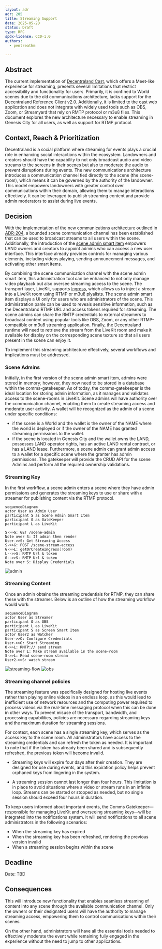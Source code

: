 ```yaml
---
layout: adr
adr: 205
title: Streaming Support
date: 2025-05-28
status: Draft
type: RFC
spdx-license: CC0-1.0
authors:
  - pentreathm  
  
---
```


## Abstract

The current implementation of [Decentraland Cast](https://cast.decentraland.org/), which offers a Meet-like experience for streaming, presents several limitations that restrict accessibility and functionality for users. Primarily, it is confined to World scenes due to the old communications architecture, lacks support for the Decentraland Reference Client v2.0. Additionally, it is limited to the cast web application and does not integrate with widely used tools such as OBS, Zoom, or Streamyard that rely on RMTP protocol or m3u8 files. This document explores the new architecture necessary to enable streaming in Genesis City for all users, as well as support for RTMP protocol.

## Context, Reach & Prioritization 

Decentraland is a social platform where streaming for events plays a crucial role in enhancing social interactions within the ecosystem. Landowners and creators should have the capability to not only broadcast audio and video streams to the screens in their scenes but also to moderate the audio to prevent disruptions during events. The new communications architecture introduces a communication channel tied directly to the scene (the scene-room), which means it can be governed by the authority of the landowner. This model empowers landowners with greater control over communications within their domain, allowing them to manage interactions effectively. It can be leveraged to publish streaming content and provide admin moderators to assist during live events. 

## Decision 

With the implementation of the new communications architecture outlined in [ADR-204](https://adr.decentraland.org/adr/ADR-204), a bounded scene communication channel has been established that can be used to broadcast streams to all users within the scene. Additionally, the introduction of the [scene admin smart item](https://decentraland.org/blog/announcements/decentraland-updates-fresh-features-and-fixes/#scene-admin-smart-item) empowers LAND owners and creators to appoint admins who can access a new user interface. This interface already provides controls for managing various elements, including videos playing, sending announcement messages, and activating other smart items.

By combining the scene communication channel with the scene admin smart item, this administration tool can be enhanced to not only manage video playback but also oversee streaming access to the scene. The transport layer, LiveKit, supports [Ingress](https://docs.livekit.io/home/ingress/overview/), which allows us to inject a stream into a LiveKit room using RTMP or m3u8 plyalists. The scene admin smart item displays a UI only for users who are administrators of the scene. This administration panle can be used to reveals sensitive information, such as the Decentraland RTMP URL and access tokens required for streaming. The scene admins can share the RMTP credentials to external streamers to broadcast content using popular tools like OBS, Zoom, or any other RTMP-compatible or m3u8 streaming application. Finally, the Decentraland runtime will need to retrieve the stream from the LiveKit room and make it available for display on the corresponding scene texture so that all users present in the scene can enjoy it.

To implement this streaming architecture effectively, several workflows and implications must be addressed.


### Scene Admins

Initially, in the first version of the scene admin smart item, admins were stored in memory; however, they now need to be stored in a database within the comms-gatekeeper. As of today, the comms-gatekeeper is the ideal location for storing admin information, as it manages and validates access to the scene-rooms in LiveKit. Scene admins will have authority over the communication channel, enabling them to create streaming access and moderate user activity. 
A wallet will be recognized as the admin of a scene under specific conditions: 
- if the scene is a World and the wallet is the owner of the NAME where the world is deployed or if the owner of the NAME has granted streaming permissions to the wallet. 
- if the scene is located in Genesis City and the wallet owns the LAND, possesses LAND operator rights, has an active LAND rental contract, or has a LAND lease. 
Furthermore, a scene admin can grant admin access to a wallet for a specific scene where the granter has admin permissions.
The gatekeeper will provide the CRUD API for the scene Admins and perform all the required ownership validations. 

### Streaming Key 

In the first workflow, a scene admin enters a scene where they have admin permissions and generates the streaming keys to use or share with a streamer for publishing content via the RTMP protocol.


```mermaid
sequenceDiagram
actor User as Admin User
participant S as Scene Admin Smart Item
participant G as GateKeeper 
participant L as LiveKit 

S->>G: GET /scene-admin
Note over S: If admin then render 
User->>S: Get Streaming Access
S->>G: POST /scene-stream-access
G->>L: getOrCreateIngress(room) 
L-->>G: RMTP Url & token 
G-->>S: RMTP Url & token 
Note over S: Display Credentials  
``` 
<img src="/resources/ADR-205/scene-admin.png" alt="admin" style="max-width: 100%; height: auto;"> 

### Streaming Content 

Once an admin obtains the streaming credentials for RTMP, they can share these with the streamer. Below is an outline of how the streaming workflow would work:

```mermaid
sequenceDiagram
actor User as Streamer
participant O as OBS
participant L as LiveKit 
participant S as Screen Smart Item
actor User2 as Watcher
User->>O: Configure Credentials 
User->>O: Start Streaming 
O->>L: RMTP:// send stream
Note over L: Make stream available in the scene-room
S->>L: Read scene-room stream 
User2->>S: watch stream
``` 

<img src="/resources/ADR-205/streamer.png" alt="streaming-flow" style="max-width: 100%; height: auto;">

<img src="/resources/ADR-205/obs.png" alt="obs" style="max-width: 100%; height: auto;">

### Streaming channel policies 

The streaming feature was specifically designed for hosting live events rather than playing online videos in an endless loop, as this would lead to inefficient use of network resources and the computing power required to process videos via the real-time messaging protocol when this can be done in other ways. To prevent misuse of the transport, bandwidth, and processing capabilities, policies are necessary regarding streaming keys and the maximum duration for streaming sessions. 

For context, each scene has a single streaming key, which serves as the access key to the scene room. All administrators have access to the streaming credentials and can refresh the token as needed. It is important to note that if the token has already been shared and is subsequently refreshed, the previous token will become invalid. 

- Streaming keys will expire four days after their creation. They are designed for use during events, and this expiration policy helps prevent orphaned keys from lingering in the system.

- A streaming session cannot last longer than four hours. This limitation is in place to avoid situations where a video or stream runs in an infinite loop. Streams can be started or stopped as needed, but no single session should exceed four hours in duration.

To keep users informed about important events, the Comms Gatekeeper—responsible for managing LiveKit and overseeing streaming keys—will be integrated into the notifications system. It will send notifications to all scene administrators in the following scenarios:

- When the streaming key has expired
- When the streaming key has been refreshed, rendering the previous version invalid
- When a streaming session begins within the scene


## Deadline

Date: TBD

## Consequences

This will introduce new functionality that enables seamless streaming of content into any scene through the available communication channel. Only the owners or their designated users will have the authority to manage streaming access, empowering them to control communications within their scenes. 

On the other hand, administrators will have all the essential tools needed to effectively moderate the event while remaining fully engaged in the experience without the need to jump to other applications. 